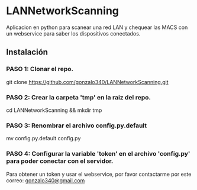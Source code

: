 # LANNetworkScanning
Aplicacion en python para scanear una red LAN y chequear las MACS con un webservice para saber los dispositivos conectados.

## Instalación

### PASO 1: Clonar el repo.
git clone https://github.com/gonzalo340/LANNetworkScanning.git

### PASO 2: Crear la carpeta 'tmp' en la raiz del repo.
cd LANNetworkScanning && mkdir tmp

### PASO 3: Renombrar el archivo config.py.default
mv config.py.default config.py

### PASO 4: Configurar la variable 'token' en el archivo 'config.py' para poder conectar con el servidor.
Para obtener un token y usar el webservice, por favor contactarme por este correo: gonzalo340@gmail.com
